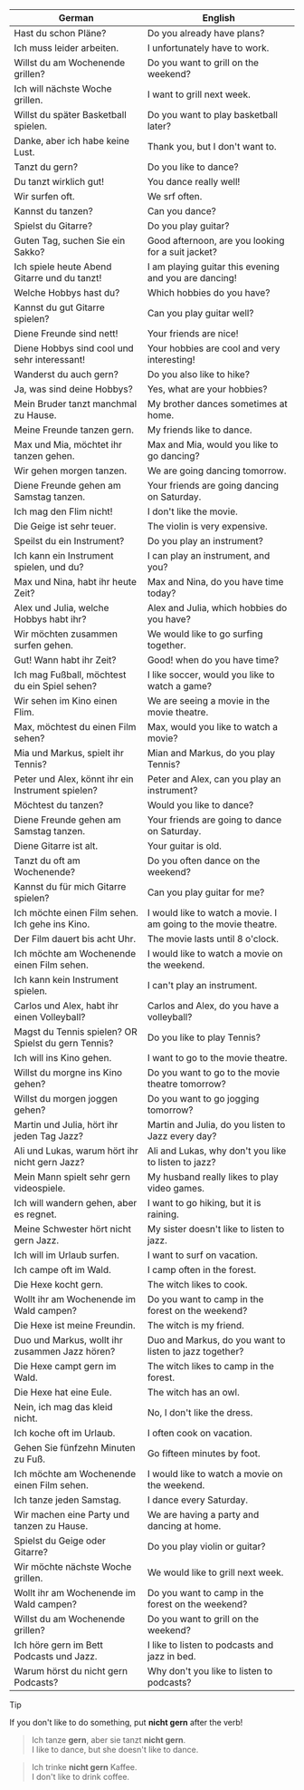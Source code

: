 | German | English |
|--------|---------|
| Hast du schon Pläne? | Do you already have plans? |
| Ich muss leider arbeiten. | I unfortunately have to work. |
| Willst du am Wochenende grillen? | Do you want to grill on the weekend? |
| Ich will nächste Woche grillen. | I want to grill next week. |
| Willst du später Basketball spielen. | Do you want to play basketball later? |
| Danke, aber ich habe keine Lust. | Thank you, but I don't want to. |
| Tanzt du gern? | Do you like to dance? |
| Du tanzt wirklich gut! | You dance really well! |
| Wir surfen oft. | We srf often. |
| Kannst du tanzen? | Can you dance? |
| Spielst du Gitarre? | Do you play guitar? |
| Guten Tag, suchen Sie ein Sakko? | Good afternoon, are you looking for a suit jacket? |
| Ich spiele heute Abend Gitarre und du tanzt! | I am playing guitar this evening and you are dancing! |
| Welche Hobbys hast du? | Which hobbies do you have? |
| Kannst du gut Gitarre spielen? | Can you play guitar well? |
| Diene Freunde sind nett! | Your friends are nice! |
| Diene Hobbys sind cool und sehr interessant! | Your hobbies are cool and very interesting! |
| Wanderst du auch gern? | Do you also like to hike? 
| Ja, was sind deine Hobbys? | Yes, what are your hobbies? |
| Mein Bruder tanzt manchmal zu Hause. | My brother dances sometimes at home. |
| Meine Freunde tanzen gern. | My friends like to dance. |
| Max und Mia, möchtet ihr tanzen gehen. | Max and Mia, would you like to go dancing? |
| Wir gehen morgen tanzen. | We are going dancing tomorrow. |
| Diene Freunde gehen am Samstag tanzen. | Your friends are going dancing on Saturday. |
| Ich mag den Flim nicht! | I don't like the movie. |
| Die Geige ist sehr teuer. | The violin is very expensive. |
| Speilst du ein Instrument? | Do you play an instrument? |
| Ich kann ein Instrument spielen, und du? | I can play an instrument, and you? |
| Max und Nina, habt ihr heute Zeit? | Max and Nina, do you have time today? |
| Alex und Julia, welche Hobbys habt ihr? | Alex and Julia, which hobbies do you have? |
| Wir möchten zusammen surfen gehen. | We would like to go surfing together. |
| Gut! Wann habt ihr Zeit? | Good! when do you have time? |
| Ich mag Fußball, möchtest du ein Spiel sehen? | I like soccer, would you like to watch a game? |
| Wir sehen im Kino einen Flim. | We are seeing a movie in the movie theatre. |
| Max, möchtest du einen Film sehen? | Max, would you like to watch a movie? |
| Mia und Markus, spielt ihr Tennis? | Mian and Markus, do you play Tennis? |
| Peter und Alex, könnt ihr ein Instrument spielen? | Peter and Alex, can you play an instrument? |
| Möchtest du tanzen? | Would you like to dance? |
| Diene Freunde gehen am Samstag tanzen. | Your friends are going to dance on Saturday. |
| Diene Gitarre ist alt. | Your guitar is old. |
| Tanzt du oft am Wochenende? | Do you often dance on the weekend? |
| Kannst du für mich Gitarre spielen? | Can you play guitar for me? |
| Ich möchte einen Film sehen. Ich gehe ins Kino. | I would like to watch a movie. I am going to the movie theatre. |
| Der Film dauert bis acht Uhr. | The movie lasts until 8 o'clock. |
| Ich möchte am Wochenende einen Film sehen. | I would like to watch a movie on the weekend. |
| Ich kann kein Instrument spielen. | I can't play an instrument. |
| Carlos und Alex, habt ihr einen Volleyball? | Carlos and Alex, do you have a volleyball? |
| Magst du Tennis spielen? OR<br> Spielst du gern Tennis? | Do you like to play Tennis? |
| Ich will ins Kino gehen. | I want to go to the movie theatre. |
| Willst du morgne ins Kino gehen? | Do you want to go to the movie theatre tomorrow? |
| Willst du morgen joggen gehen? | Do you want to go jogging tomorrow? |
| Martin und Julia, hört ihr jeden Tag Jazz? | Martin and Julia, do you listen to Jazz every day? |
| Ali und Lukas, warum hört ihr nicht gern Jazz? | Ali and Lukas, why don't you like to listen to jazz? |
| Mein Mann spielt sehr gern videospiele. | My husband really likes to play video games. |
| Ich will wandern gehen, aber es regnet. | I want to go hiking, but it is raining. |
| Meine Schwester hört nicht gern Jazz. | My sister doesn't like to listen to jazz. |
| Ich will im Urlaub surfen. | I want to surf on vacation. |
| Ich campe oft im Wald. | I camp often in the forest. |
| Die Hexe kocht gern. | The witch likes to cook. |
| Wollt ihr am Wochenende im Wald campen? | Do you want to camp in the forest on the weekend? |
| Die Hexe ist meine Freundin. | The witch is my friend. |
| Duo und Markus, wollt ihr zusammen Jazz hören? | Duo and Markus, do you want to listen to jazz together? |
| Die Hexe campt gern im Wald. | The witch likes to camp in the forest. |
| Die Hexe hat eine Eule. | The witch has an owl. |
| Nein, ich mag das kleid nicht. | No, I don't like the dress. |
| Ich koche oft im Urlaub. | I often cook on vacation. |
| Gehen Sie fünfzehn Minuten zu Fuß. | Go fifteen minutes by foot. |
| Ich möchte am Wochenende einen Film sehen. | I would like to watch a movie on the weekend. |
| Ich tanze jeden Samstag. | I dance every Saturday. |
| Wir machen eine Party und tanzen zu Hause. | We are having a party and dancing at home. |
| Spielst du Geige oder Gitarre? | Do you play violin or guitar? |
| Wir möchte nächste Woche grillen. | We would like to grill next week. |
| Wollt ihr am Wochenende im Wald  campen? | Do you want to camp in the forest on the weekend? |
| Willst du am Wochenende grillen? | Do you want to grill on the weekend? |
| Ich höre gern im Bett Podcasts und Jazz. | I like to listen to podcasts and jazz in bed. |
| Warum hörst du nicht gern Podcasts? | Why don't you like to listen to podcasts? |

> [!Tip]
> If you don't like to do something, put **nicht gern** after the verb!

>Ich tanze **gern**, aber sie tanzt **nicht gern**.<br>
>I like to dance, but she doesn't like to dance.

>Ich trinke **nicht gern** Kaffee.<br>
>I don't like to drink coffee.
